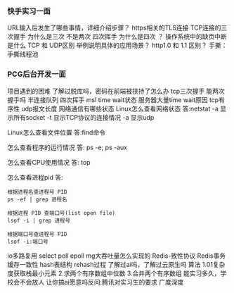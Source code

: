 ### 快手实习一面
URL输入后发生了哪些事情，详细介绍步骤？
https相关的TLS连接
TCP连接的三次握手 为什么是三次 不是两次 四次挥手 为什么是四次 ？
操作系统中的缺页中断是什么
TCP 和 UDP区别 举例说明具体的应用场景？
http1.0 和 1.1 区别？
手撕：手撕线程池

### PCG后台开发一面
项目遇到的困难
了解过脱库吗，密码在前端被挟持了怎么办
tcp三次握手 能两次握手吗 半连接队列
四次挥手 msl time wait状态
服务器大量time wait原因
tcp有序性 udp报文长度
网络通信有哪些状态
Linux怎么查看网络状态
答:netstat 
-a 显示所有socket
-t 显示TCP协议的连接情况
-a 显示udp

Linux怎么查看文件位置
答:find命令

怎么查看程序的运行情况
答: ps -e;  ps -aux

怎么查看CPU使用情况
答: top

怎么查看进程pid
答: 
```
根据进程名查进程号 PID
ps -ef | grep 进程名

根据进程 PID 查端口号(list open file)
lsof -i | grep 进程号

根据端口号查进程号 PID
lsof -i:端口号
```

io多路复用 select poll epoll
mg大吞吐量怎么实现的
Redis-致性协议 Redis事务 缓存一致性
hash表结构 rehash过程
了解过ai吗，了解过云原生吗
算法
1.01复杂度获取栈最小元素
2.求两个有序数组中位数
3.合并两个有序数组
能实习多久，学校会不会放人 让你搞ai愿意吗反问:腾讯对实习生的要求 广度深度
